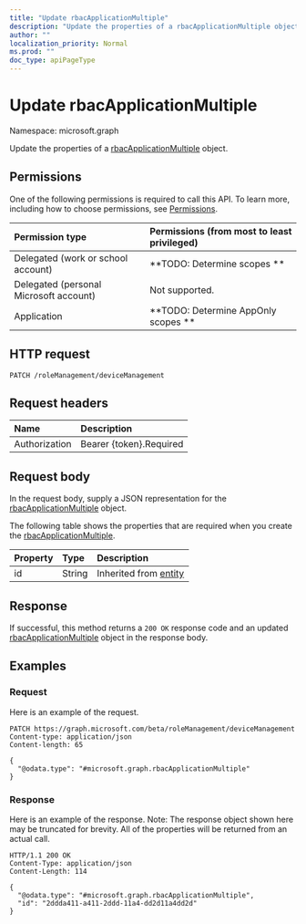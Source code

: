 ```yaml
---
title: "Update rbacApplicationMultiple"
description: "Update the properties of a rbacApplicationMultiple object."
author: ""
localization_priority: Normal
ms.prod: ""
doc_type: apiPageType
---
```


# Update rbacApplicationMultiple

Namespace: microsoft.graph

Update the properties of a [rbacApplicationMultiple](../resources/rbacapplicationmultiple.md) object.

## Permissions
One of the following permissions is required to call this API. To learn more, including how to choose permissions, see [Permissions](/concepts/permissions-reference.md).

|Permission type|Permissions (from most to least privileged)|
|:---|:---|
|Delegated (work or school account)|**TODO: Determine scopes **|
|Delegated (personal Microsoft account)|Not supported.|
|Application|**TODO: Determine AppOnly scopes **|

## HTTP request
<!-- {
  "blockType": "ignored"
}
-->
``` http
PATCH /roleManagement/deviceManagement
```

## Request headers
|Name|Description|
|:---|:---|
|Authorization|Bearer {token}.Required|

## Request body
In the request body, supply a JSON representation for the [rbacApplicationMultiple](../resources/rbacapplicationmultiple.md) object.

The following table shows the properties that are required when you create the [rbacApplicationMultiple](../resources/rbacapplicationmultiple.md).

|Property|Type|Description|
|:---|:---|:---|
|id|String| Inherited from [entity](../resources/entity.md)|



## Response
If successful, this method returns a `200 OK` response code and an updated [rbacApplicationMultiple](../resources/rbacapplicationmultiple.md) object in the response body.

## Examples

### Request
Here is an example of the request.
<!-- {
  "blockType": "request",
  "name": "update_rbacapplicationmultiple"
}
-->
``` http
PATCH https://graph.microsoft.com/beta/roleManagement/deviceManagement
Content-type: application/json
Content-length: 65

{
  "@odata.type": "#microsoft.graph.rbacApplicationMultiple"
}
```

### Response
Here is an example of the response. Note: The response object shown here may be truncated for brevity. All of the properties will be returned from an actual call.
<!-- {
  "blockType": "response",
  "truncated": true
}
-->
``` http
HTTP/1.1 200 OK
Content-Type: application/json
Content-Length: 114

{
  "@odata.type": "#microsoft.graph.rbacApplicationMultiple",
  "id": "2ddda411-a411-2ddd-11a4-dd2d11a4dd2d"
}
```

